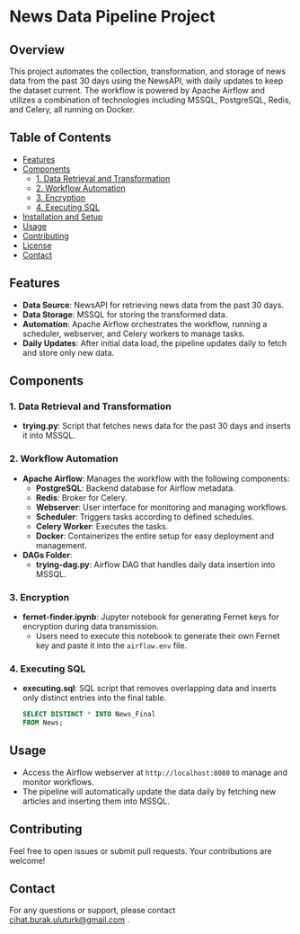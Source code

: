 # News Data Pipeline Project

## Overview
This project automates the collection, transformation, and storage of news data from the past 30 days using the NewsAPI, with daily updates to keep the dataset current. The workflow is powered by Apache Airflow and utilizes a combination of technologies including MSSQL, PostgreSQL, Redis, and Celery, all running on Docker.

## Table of Contents
- [Features](#features)
- [Components](#components)
  - [1. Data Retrieval and Transformation](#1-data-retrieval-and-transformation)
  - [2. Workflow Automation](#2-workflow-automation)
  - [3. Encryption](#3-encryption)
  - [4. Executing SQL](#4-executing-sql)
- [Installation and Setup](#installation-and-setup)
- [Usage](#usage)
- [Contributing](#contributing)
- [License](#license)
- [Contact](#contact)

## Features
- **Data Source**: NewsAPI for retrieving news data from the past 30 days.
- **Data Storage**: MSSQL for storing the transformed data.
- **Automation**: Apache Airflow orchestrates the workflow, running a scheduler, webserver, and Celery workers to manage tasks.
- **Daily Updates**: After initial data load, the pipeline updates daily to fetch and store only new data.

## Components
### 1. Data Retrieval and Transformation
- **trying.py**: Script that fetches news data for the past 30 days and inserts it into MSSQL.

### 2. Workflow Automation
- **Apache Airflow**: Manages the workflow with the following components:
  - **PostgreSQL**: Backend database for Airflow metadata.
  - **Redis**: Broker for Celery.
  - **Webserver**: User interface for monitoring and managing workflows.
  - **Scheduler**: Triggers tasks according to defined schedules.
  - **Celery Worker**: Executes the tasks.
  - **Docker**: Containerizes the entire setup for easy deployment and management.
- **DAGs Folder**:
  - **trying-dag.py**: Airflow DAG that handles daily data insertion into MSSQL.

### 3. Encryption
- **fernet-finder.ipynb**: Jupyter notebook for generating Fernet keys for encryption during data transmission.
  - Users need to execute this notebook to generate their own Fernet key and paste it into the `airflow.env` file.

### 4. Executing SQL
- **executing.sql**: SQL script that removes overlapping data and inserts only distinct entries into the final table.
  ```sql
  SELECT DISTINCT * INTO News_Final
  FROM News;
  ```

## Usage
- Access the Airflow webserver at `http://localhost:8080` to manage and monitor workflows.
- The pipeline will automatically update the data daily by fetching new articles and inserting them into MSSQL.

## Contributing
Feel free to open issues or submit pull requests. Your contributions are welcome!

## Contact
For any questions or support, please contact cihat.burak.uluturk@gmail.com .
